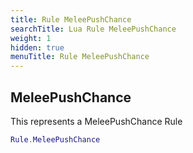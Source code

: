 ```yaml
---
title: Rule MeleePushChance
searchTitle: Lua Rule MeleePushChance
weight: 1
hidden: true
menuTitle: Rule MeleePushChance
---
```

## MeleePushChance

This represents a MeleePushChance Rule
```lua
Rule.MeleePushChance
```